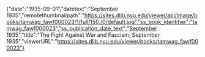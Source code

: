 {"date":"1935-09-01","datetext":"September 1935","remotethumbnailpath":"https://sites.dlib.nyu.edu/viewer/api/image/books/tamwag_fawf000023/1/full/150,/0/default.jpg","ss_book_identifier":"tamwag_fawf000023","ss_publication_date_text":"September 1935","title":"The Fight Against War and Fascism, September 1935","viewerURL":"https://sites.dlib.nyu.edu/viewer/books/tamwag_fawf000023"}